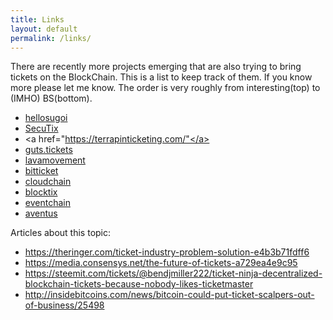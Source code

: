 ```yaml
---
title: Links
layout: default
permalink: /links/
---
```


There are recently more projects emerging that are also trying to bring tickets on the BlockChain. This is a list to keep track of them. If you know more please let me know. The order is very roughly from interesting(top) to (IMHO) BS(bottom).

* <a href="https://www.hellosugoi.com">hellosugoi</a>
* <a href="https://www.secutix.com">SecuTix</a>
* <a href="https://terrapinticketing.com/"</a>
* <a href="https://guts.tickets">guts.tickets</a>
* <a href="http://www.lavamovement.com">lavamovement</a>
* <a href="https://www.citizenticket.co.uk/bitticket">bitticket</a>
* <a href="http://www.reply.com/en/content/blockchain-ticketing-solution-cloudchain">cloudchain</a>
* <a href="https://blocktix.io">blocktix</a>
* <a href="https://eventchain.io">eventchain</a>
* <a href="https://aventus.io">aventus</a>

Articles about this topic:

* <a href="https://theringer.com/ticket-industry-problem-solution-e4b3b71fdff6">https://theringer.com/ticket-industry-problem-solution-e4b3b71fdff6</a>
* <a href="https://media.consensys.net/the-future-of-tickets-a729ea4e9c95">https://media.consensys.net/the-future-of-tickets-a729ea4e9c95</a>
* <a href="https://steemit.com/tickets/@bendjmiller222/ticket-ninja-decentralized-blockchain-tickets-because-nobody-likes-ticketmaster">https://steemit.com/tickets/@bendjmiller222/ticket-ninja-decentralized-blockchain-tickets-because-nobody-likes-ticketmaster</a>
* <a href="http://insidebitcoins.com/news/bitcoin-could-put-ticket-scalpers-out-of-business/25498">http://insidebitcoins.com/news/bitcoin-could-put-ticket-scalpers-out-of-business/25498</a>
